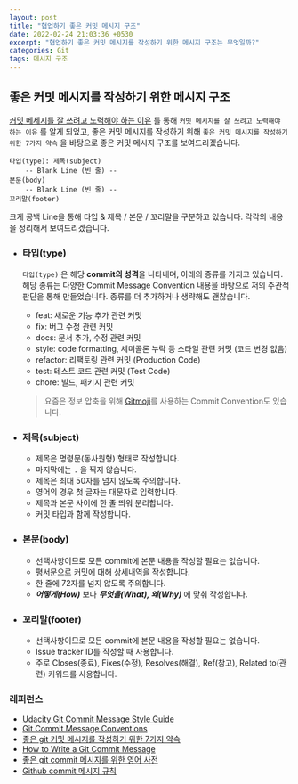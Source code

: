 ```yaml
---
layout: post
title: "협업하기 좋은 커밋 메시지 구조"
date: 2022-02-24 21:03:36 +0530
excerpt: "협업하기 좋은 커밋 메시지를 작성하기 위한 메시지 구조는 무엇일까?"
categories: Git
tags: 메시지 구조
---
```


## 좋은 커밋 메시지를 작성하기 위한 메시지 구조

[커밋 메세지를 잘 쓰려고 노력해야 하는 이유](https://wlroh.github.io/git/2022/02/23/git-commit-message-guide.html) 를 통해 `커밋 메시지를 잘 쓰려고 노력해야 하는 이유` 를 알게 되었고, 좋은 커밋 메시지를 작성하기 위해 `좋은 커밋 메시지를 작성하기 위한 7가지 약속` 을 바탕으로 좋은 커밋 메시지 구조를 보여드리겠습니다.

```
타입(type): 제목(subject)
    -- Blank Line (빈 줄) --
본문(body)
    -- Blank Line (빈 줄) --
꼬리말(footer)
```

크게 공백 Line을 통해 타입 & 제목 / 본문 / 꼬리말을 구분하고 있습니다. 각각의 내용을 정리해서 보여드리겠습니다.

- ### 타입(type)

  `타입(type)` 은 해당 **commit의 성격**을 나타내며, 아래의 종류를 가지고 있습니다. 해당 종류는 다양한 Commit Message Convention 내용을 바탕으로 저의 주관적 판단을 통해 만들었습니다. 종류를 더 추가하거나 생략해도 괜찮습니다.

  - feat: 새로운 기능 추가 관련 커밋
  - fix: 버그 수정 관련 커밋
  - docs: 문서 추가, 수정 관련 커밋
  - style: code formatting, 세미콜론 누락 등 스타일 관련 커밋 (코드 변경 없음)
  - refactor: 리팩토링 관련 커밋 (Production Code)
  - test: 테스트 코드 관련 커밋 (Test Code)
  - chore: 빌드, 패키지 관련 커밋

  > 요즘은 정보 압축을 위해 [Gitmoji](https://gitmoji.dev/)를 사용하는 Commit Convention도 있습니다.

- ### 제목(subject)

  - 제목은 명령문(동사원형) 형태로 작성합니다.
  - 마지막에는 `.` 을 찍지 않습니다.
  - 제목은 최대 50자를 넘지 않도록 주의합니다.
  - 영어의 경우 첫 글자는 대문자로 입력합니다.
  - 제목과 본문 사이에 한 줄 띄워 분리합니다.
  - 커밋 타입과 함께 작성합니다.

- ### 본문(body)

  - 선택사항이므로 모든 commit에 본문 내용을 작성할 필요는 없습니다.
  - 평서문으로 커밋에 대해 상세내역을 작성합니다.
  - 한 줄에 72자를 넘지 않도록 주의합니다.
  - **_어떻게(How)_** 보다 **_무엇을(What), 왜(Why)_** 에 맞춰 작성합니다.

- ### 꼬리말(footer)

  - 선택사항이므로 모든 commit에 본문 내용을 작성할 필요는 없습니다.
  - Issue tracker ID를 작성할 때 사용합니다.
  - 주로 Closes(종료), Fixes(수정), Resolves(해결), Ref(참고), Related to(관련) 키워드를 사용합니다.

### 레퍼런스

- [Udacity Git Commit Message Style Guide](https://udacity.github.io/git-styleguide/)
- [Git Commit Message Conventions](https://docs.google.com/document/d/1QrDFcIiPjSLDn3EL15IJygNPiHORgU1_OOAqWjiDU5Y/edit#)
- [좋은 git 커밋 메시지를 작성하기 위한 7가지 약속](https://meetup.toast.com/posts/106)
- [How to Write a Git Commit Message](https://cbea.ms/git-commit/)
- [좋은 git commit 메시지를 위한 영어 사전](https://blog.ull.im/engineering/2019/03/10/logs-on-git.html)
- [Github commit 메시지 규칙](https://junhyunny.github.io/information/github/git-commit-message-rule/)
